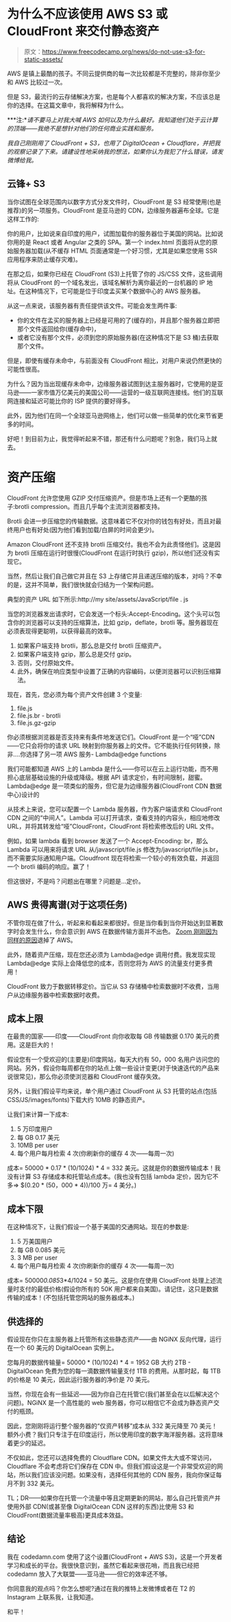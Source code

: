# 为什么不应该使用 AWS S3 或 CloudFront 来交付静态资产

> 原文：<https://www.freecodecamp.org/news/do-not-use-s3-for-static-assets/>

AWS 是镇上最酷的孩子。不同云提供商的每一次比较都是不完整的，除非你至少和 AWS 比较过一次。

但是 S3，最流行的云存储解决方案，也是每个人都喜欢的解决方案，不应该总是你的选择。在这篇文章中，我将解释为什么。

***注:**请不要马上对我大喊 AWS 如何以及为什么最好。我知道他们处于云计算的顶端——我绝不是想针对他们的任何商业实践和服务。*

*我自己刚刚用了 CloudFront + S3，也用了 DigitalOcean + Cloudflare，并把我的观察记录了下来。请建设性地采纳我的想法，如果你认为我犯了什么错误，请发微博给我。*

## 云锋+ S3

当你试图在全球范围内以数字方式分发文件时，CloudFront 是 S3 经常使用(也是推荐)的另一项服务。CloudFront 是亚马逊的 CDN，边缘服务器遍布全球。它是这样工作的:

你的用户，比如说来自印度的用户，试图加载你的服务器位于美国的网站。比如说你用的是 React 或者 Angular 之类的 SPA。第一个 index.html 页面将从您的原始服务器加载(从不缓存 HTML 页面通常是一个好习惯，尤其是如果您使用 SSR 应用程序来防止缓存灾难)。

在那之后，如果你已经在 CloudFront (S3)上托管了你的 JS/CSS 文件，这些调用将从 CloudFront 的一个域名发出，该域名解析为离你最近的一台机器的 IP 地址。在这种情况下，它可能是位于印度孟买某个数据中心的 AWS 服务器。

从这一点来说，该服务器有责任提供该文件。可能会发生两件事:

*   你的文件在孟买的服务器上已经是可用的了(缓存的)，并且那个服务器立即把那个文件返回给你(缓存命中)，
*   或者它没有那个文件，必须到您的原始服务器(在这种情况下是 S3 桶)去获取那个文件。

但是，即使有缓存未命中，与前面没有 CloudFront 相比，对用户来说仍然更快的可能性很高。

为什么？因为当出现缓存未命中，边缘服务器试图到达主服务器时，它使用的是亚马逊——一家市值万亿美元的美国公司——运营的一级互联网连接线。他们的互联网连接和延迟可能比你的 ISP 提供的要好得多。

此外，因为他们在同一个全球亚马逊网络上，他们可以做一些简单的优化来节省更多的时间。

好吧！到目前为止，我觉得听起来不错，那还有什么问题呢？别急，我们马上就去。

# 资产压缩

CloudFront 允许您使用 GZIP 交付压缩资产。但是市场上还有一个更酷的孩子:brotli compression。而且几乎每个主流浏览器都支持。

Brotli 会进一步压缩您的传输数据。这意味着它不仅对你的钱包有好处，而且对最终用户也有好处(因为他们看到加载/白屏的时间会更少)。

Amazon CloudFront 还不支持 brotli 压缩交付。我也不会为此责怪他们。这是因为 brotli 压缩在运行时很慢(CloudFront 在运行时执行 gzip)，所以他们还没有实现它。

当然，然后让我们自己做它并且在 S3 上存储它并且递送压缩的版本，对吗？不幸的是，这并不简单，我们很快就会归结为一个架构问题。

典型的资产 URL 如下所示:http://my site/assets/JavaScript/file . js

当您的浏览器发出请求时，它会发送一个标头:Accept-Encoding。这个头可以包含你的浏览器可以支持的压缩算法，比如 gzip，deflate，brotli 等。服务器现在必须表现得更聪明，以获得最高的效率。

1.  如果客户端支持 brotli，那么总是交付 brotli 压缩资产。
2.  如果客户端支持 gzip，那么总是交付 gzip。
3.  否则，交付原始文件。
4.  此外，确保在响应类型中设置了正确的内容编码，以便浏览器可以识别压缩算法。

现在，首先，您必须为每个资产文件创建 3 个变量:

1.  file.js
2.  file.js.br - brotli
3.  file.js.gz-gzip

你必须根据浏览器是否支持来有条件地发送它们。CloudFront 是一个“哑”CDN——它只会将你的请求 URL 映射到你服务器上的文件。它不能执行任何转换，除非....你选择了另一项 AWS 服务- Lambda@edge functions

我们可能都知道 AWS 上的 Lambda 是什么——你可以在云上运行功能，而不用担心底层基础设施的升级或降级。根据 API 请求定价，有时间限制，甜蜜。Lambda@edge 是一项类似的服务，但它是为边缘服务器(CloudFront CDN 数据中心)设计的

从技术上来说，您可以配置一个 Lambda 服务器，作为客户端请求和 CloudFront CDN 之间的“中间人”。Lambda 可以打开请求，查看支持的内容头，相应地修改 URL，并将其转发给“哑”CloudFront，CloudFront 将检索修改后的 URL 文件。

例如，如果 lambda 看到 browser 发送了一个 Accept-Encoding: br，那么 Lambda 可以用来将请求 URL 从/javascript/file.js 修改为/javascript/file.js.br，而不需要实际通知用户端。Cloudfront 现在将检索一个较小的有效负载，并返回一个 brotli 编码的响应。赢了！

但这很好，不是吗？问题出在哪里？问题是...定价。

## AWS 贵得离谱(对于这项任务)

不管你现在做了什么，听起来和看起来都很好。但是当你看到当你开始达到显著数字时会发生什么，你会意识到 AWS 在数据传输方面并不出色。 [Zoom 刚刚因为同样的原因](https://www.lastweekinaws.com/blog/why-zoom-chose-oracle-cloud-over-aws-and-maybe-you-should-too/)退掉了 AWS。

此外，随着资产压缩，现在您还必须为 Lambda@edge 调用付费。我发现实现 Lambda@edge 实际上会降低您的成本，否则您将为 AWS 的流量支付更多费用！

CloudFront 致力于数据转移定价。当它从 S3 存储桶中检索数据时不收费，当用户从边缘服务器中检索数据时收费。

## 成本上限

在最贵的国家——印度——CloudFront 向你收取每 GB 传输数据 0.170 美元的费用。这是巨大的！

假设您有一个受欢迎的(主要是)印度网站，每天大约有 50，000 名用户访问您的网站。另外，假设你每周都在你的站点上做一些设计变更(对于快速迭代的产品来说很常见)，那么你必须使浏览器和 CloudFront 缓存失效。

另外，让我们假设平均来说，单个用户通过 CloudFront 从 S3 托管的站点(包括 CSS/JS/images/fonts)下载大约 10MB 的静态资产。

让我们来计算一下成本:

1.  5 万印度用户
2.  每 GB 0.17 美元
3.  10MB per user
4.  每个用户每月检索 4 次(你刷新你的缓存 4 次——每周一次)

成本= 50000 * 0.17 * (10/1024) * 4 = 332 美元。这就是你的数据传输成本！我没有计算 S3 存储成本和托管站点成本。(我也没有包括 lambda 定价，因为它不多=> $(0.20 * (50，000 * 4))/100 万= 4 美分。)

## 成本下限

在这种情况下，让我们假设一个基于美国的交通网站。现在的参数是:

1.  5 万美国用户
2.  每 GB 0.085 美元
3.  3 MB per user
4.  每个用户每月检索 4 次(你刷新你的缓存 4 次——每周一次)

成本= 50000*0.085*3*4/1024 = 50 美元。这是你在使用 CloudFront 处理上述流量时支付的最低价格(假设你所有的 50K 用户都来自美国)。请记住，这只是数据传输的成本！(不包括托管您网站的服务器成本。)

## 供选择的

假设现在你只在主服务器上托管所有这些静态资产——由 NGiNX 反向代理，运行在一个 60 美元的 DigitalOcean 实例上。

您每月的数据传输量= 50000 * (10/1024) * 4 = 1952 GB 大约 2TB - DigitalOcean 免费为您的每一滴数据传输量支付 1TB 的费用。从那时起，每 1TB 的价格是 10 美元，因此运行服务器的净价是 70 美元。

当然，你现在会有一些延迟——因为你自己在托管它(我们甚至会在以后解决这个问题)。NGiNX 是一个高性能的 web 服务器，你可以相信它不会成为静态资产交付的瓶颈。

因此，您刚刚将运行整个服务器的“仅资产转移”成本从 332 美元降至 70 美元！额外小费？我们只专注于在印度运行，所以使用印度的数字海洋服务器。这将意味着更少的延迟。

不仅如此，您还可以选择免费的 Cloudflare CDN。如果文件太大或不常访问，Cloudflare 不会考虑将它们保存在 CDN 中。但我们假设这是一个非常受欢迎的网站，所以我们应该没问题。如果没有，选择任何其他的 CDN 服务，我向你保证每月不到 332 美元。

TL；DR——如果你在托管一个流量中等且定期更新的网站，那么自己托管资产并使用外部 CDN(或甚至像 DigitalOcean CDN 这样的东西)比使用 S3 和 CloudFront(数据流量率极高)更具成本效益。

## 结论

我在 codedamn.com 使用了这个设置(CloudFront + AWS S3)，这是一个开发者学习和成长的平台。我很快意识到，虽然它看起来很花哨，而且我已经把 codedamn 放入了大联盟——亚马逊——但它的效率还不够。

你同意我的观点吗？你怎么想呢?通过在我的推特上发微博或者在 T2 的 Instagram 上联系我，让我知道。

和平！
